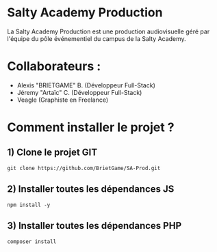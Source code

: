 # Salty Academy Production

La Salty Academy Production est une production audiovisuelle géré par l'équipe du pôle événementiel du campus de la Salty Academy.


# Collaborateurs :

- Alexis "BRIETGAME" B. (Développeur Full-Stack)
- Jéremy "Artaïc" C. (Développeur Full-Stack)
- Veagle (Graphiste en Freelance)

# Comment installer le projet ?

## 1) Clone le projet GIT
``` 
git clone https://github.com/BrietGame/SA-Prod.git 
```
## 2) Installer toutes les dépendances JS
```
npm install -y
```
## 3) Installer toutes les dépendances PHP
```
composer install
```